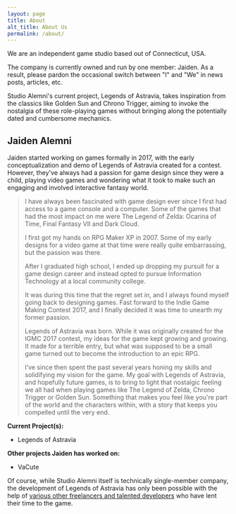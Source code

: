 ```yaml
---
layout: page
title: About
alt_title: About Us
permalink: /about/
---
```


We are an independent game studio based out of Connecticut, USA.

The company is currently owned and run by one member: Jaiden. As a result, please pardon the occasional switch between "I" and "We" in news posts, articles, etc. 

Studio Alemni's current project, Legends of Astravia, takes inspiration from the classics like Golden Sun and Chrono Trigger, aiming to invoke the nostalgia of these role-playing games without bringing along the potentially dated and cumbersome mechanics. 

## Jaiden Alemni
Jaiden started working on games formally in 2017, with the early conceptualization and demo of Legends of Astravia created for a contest. However, they've always had a passion for game design since they were a child, playing video games and wondering what it took to make such an engaging and involved interactive fantasy world. 

> I have always been fascinated with game design ever since I first had access to a game console and a computer. Some of the games that had the most impact on me were The Legend of Zelda: Ocarina of Time, Final Fantasy VII and Dark Cloud.
>
> I first got my hands on RPG Maker XP in 2007. Some of my early designs for a video game at that time were really quite embarrassing, but the passion was there.
>
> After I graduated high school, I ended up dropping my pursuit for a game design career and instead opted to pursue Information Technology at a local community college.
>
> It was during this time that the regret set in, and I always found myself going back to designing games. Fast forward to the Indie Game Making Contest 2017, and I finally decided it was time to unearth my former passion.
>
> Legends of Astravia was born. While it was originally created for the IGMC 2017 contest, my ideas for the game kept growing and growing. It made for a terrible entry, but what was supposed to be a small game turned out to become the introduction to an epic RPG.
>
> I’ve since then spent the past several years honing my skills and solidifying my vision for the game. My goal with Legends of Astravia, and hopefully future games, is to bring to light that nostalgic feeling we all had when playing games like The Legend of Zelda, Chrono Trigger or Golden Sun. Something that makes you feel like you're part of the world and the characters within, with a story that keeps you compelled until the very end.

**Current Project(s):**
- Legends of Astravia

**Other projects Jaiden has worked on:**
- VaCute

Of course, while Studio Alemni itself is technically single-member company, the development of Legends of Astravia has only been possible with the help of [various other freelancers and talented developers]() who have lent their time to the game.